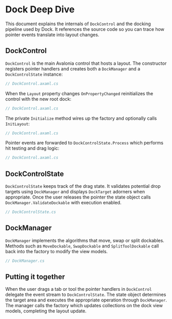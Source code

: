 # Dock Deep Dive

This document explains the internals of `DockControl` and the docking pipeline used by Dock. It references the source code so you can trace how pointer events translate into layout changes.

## DockControl

`DockControl` is the main Avalonia control that hosts a layout. The constructor registers pointer handlers and creates both a `DockManager` and a `DockControlState` instance:

```csharp
// DockControl.axaml.cs
```

When the `Layout` property changes `OnPropertyChanged` reinitializes the control with the new root dock:

```csharp
// DockControl.axaml.cs
```

The private `Initialize` method wires up the factory and optionally calls `InitLayout`:

```csharp
// DockControl.axaml.cs
```

Pointer events are forwarded to `DockControlState.Process` which performs hit testing and drag logic:

```csharp
// DockControl.axaml.cs
```

## DockControlState

`DockControlState` keeps track of the drag state. It validates potential drop targets using `DockManager` and displays `DockTarget` adorners when appropriate. Once the user releases the pointer the state object calls `DockManager.ValidateDockable` with execution enabled.

```csharp
// DockControlState.cs
```

## DockManager

`DockManager` implements the algorithms that move, swap or split dockables. Methods such as `MoveDockable`, `SwapDockable` and `SplitToolDockable` call back into the factory to modify the view models.

```csharp
// DockManager.cs
```

## Putting it together

When the user drags a tab or tool the pointer handlers in `DockControl` delegate the event stream to `DockControlState`. The state object determines the target area and executes the appropriate operation through `DockManager`. The manager calls the factory which updates collections on the dock view models, completing the layout update.
